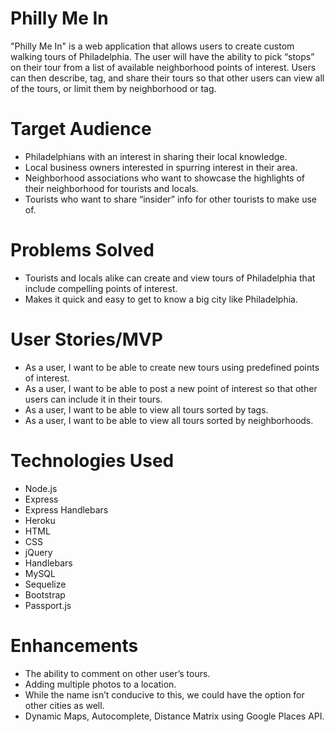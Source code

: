 # Philly Me In

"Philly Me In" is a web application that allows users to create custom walking tours of Philadelphia. The user will have the ability to pick “stops” on their tour from a list of available neighborhood points of interest. Users can then describe, tag, and share their tours so that other users can view all of the tours, or limit them by neighborhood or tag.

# Target Audience

- Philadelphians with an interest in sharing their local knowledge.
- Local business owners interested in spurring interest in their area.
- Neighborhood associations who want to showcase the highlights of their neighborhood for tourists and locals.
- Tourists who want to share “insider” info for other tourists to make use of.

# Problems Solved

- Tourists and locals alike can create and view tours of Philadelphia that include compelling       points of interest. 
- Makes it quick and easy to get to know a big city like Philadelphia.

# User Stories/MVP

- As a user, I want to be able to create new tours using predefined points of interest.
- As a user, I want to be able to post a new point of interest so that other users can include it in their tours.
- As a user, I want to be able to view all tours sorted by tags.
- As a user, I want to be able to view all tours sorted by neighborhoods.

# Technologies Used

- Node.js
- Express
- Express Handlebars
- Heroku
- HTML
- CSS
- jQuery
- Handlebars
- MySQL
- Sequelize
- Bootstrap
- Passport.js

# Enhancements

- The ability to comment on other user’s tours.
- Adding multiple photos to a location.
- While the name isn’t conducive to this, we could have the option for other cities as well.
- Dynamic Maps, Autocomplete, Distance Matrix using Google Places API.


